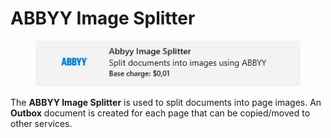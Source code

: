 # ABBYY Image Splitter

<figure><img src="../../.gitbook/assets/image (5) (9).png" alt=""><figcaption></figcaption></figure>

The **ABBYY Image Splitter** is used to split documents into page images. An **Outbox** document is created for each page that can be copied/moved to other services.
